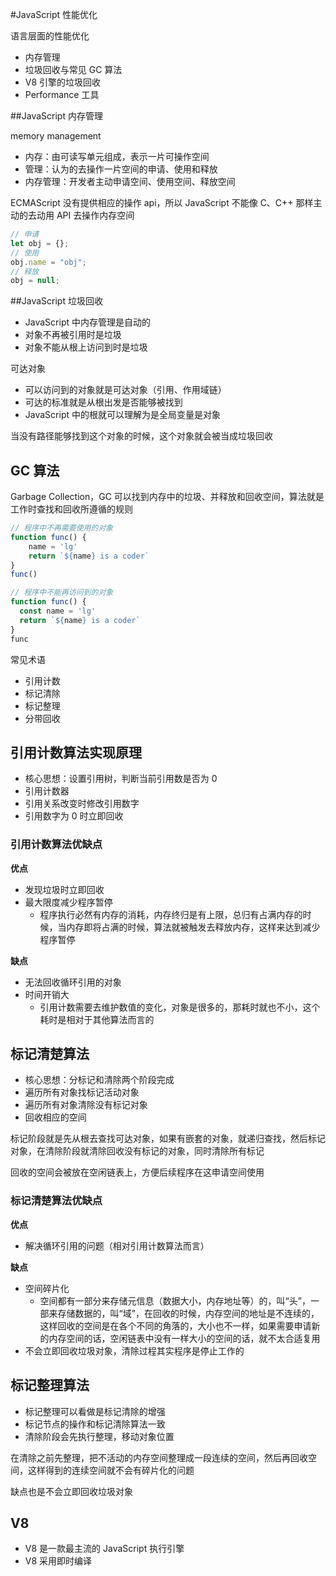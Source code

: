 #JavaScript 性能优化

语言层面的性能优化

- 内存管理
- 垃圾回收与常见 GC 算法
- V8 引擎的垃圾回收
- Performance 工具

##JavaScript 内存管理

memory management

- 内存：由可读写单元组成，表示一片可操作空间
- 管理：认为的去操作一片空间的申请、使用和释放
- 内存管理：开发者主动申请空间、使用空间、释放空间

ECMAScript 没有提供相应的操作 api，所以 JavaScript 不能像 C、C++ 那样主动的去动用 API 去操作内存空间

```js
// 申请
let obj = {};
// 使用
obj.name = "obj";
// 释放
obj = null;
```

##JavaScript 垃圾回收

- JavaScript 中内存管理是自动的
- 对象不再被引用时是垃圾
- 对象不能从根上访问到时是垃圾

可达对象

- 可以访问到的对象就是可达对象（引用、作用域链）
- 可达的标准就是从根出发是否能够被找到
- JavaScript 中的根就可以理解为是全局变量是对象

当没有路径能够找到这个对象的时候，这个对象就会被当成垃圾回收

## GC 算法

Garbage Collection，GC 可以找到内存中的垃圾、并释放和回收空间，算法就是工作时查找和回收所遵循的规则

```js
// 程序中不再需要使用的对象
function func() {
	name = 'lg'
	return `${name} is a coder`
}
func()

// 程序中不能再访问到的对象
function func() {
  const name = 'lg'
  return `${name} is a coder`
}
func
```

常见术语

- 引用计数
- 标记清除
- 标记整理
- 分带回收

## 引用计数算法实现原理

- 核心思想：设置引用树，判断当前引用数是否为 0
- 引用计数器
- 引用关系改变时修改引用数字
- 引用数字为 0 时立即回收

### 引用计数算法优缺点

**优点**

- 发现垃圾时立即回收
- 最大限度减少程序暂停
  - 程序执行必然有内存的消耗，内存终归是有上限，总归有占满内存的时候，当内存即将占满的时候，算法就被触发去释放内存，这样来达到减少程序暂停

**缺点**

- 无法回收循环引用的对象
- 时间开销大
  - 引用计数需要去维护数值的变化，对象是很多的，那耗时就也不小，这个耗时是相对于其他算法而言的

## 标记清楚算法

- 核心思想：分标记和清除两个阶段完成
- 遍历所有对象找标记活动对象
- 遍历所有对象清除没有标记对象
- 回收相应的空间

标记阶段就是先从根去查找可达对象，如果有嵌套的对象，就递归查找，然后标记对象，在清除阶段就清除回收没有标记的对象，同时清除所有标记

回收的空间会被放在空闲链表上，方便后续程序在这申请空间使用

### 标记清楚算法优缺点

**优点**

- 解决循环引用的问题（相对引用计数算法而言）

**缺点**

- 空间碎片化
  - 空间都有一部分来存储元信息（数据大小，内存地址等）的，叫“头”，一部来存储数据的，叫“域”，在回收的时候，内存空间的地址是不连续的，这样回收的空间是在各个不同的角落的，大小也不一样，如果需要申请新的内存空间的话，空闲链表中没有一样大小的空间的话，就不太合适复用
- 不会立即回收垃圾对象，清除过程其实程序是停止工作的

## 标记整理算法

- 标记整理可以看做是标记清除的增强
- 标记节点的操作和标记清除算法一致
- 清除阶段会先执行整理，移动对象位置

在清除之前先整理，把不活动的内存空间整理成一段连续的空间，然后再回收空间，这样得到的连续空间就不会有碎片化的问题

缺点也是不会立即回收垃圾对象

## V8

- V8 是一款最主流的 JavaScript 执行引擎
- V8 采用即时编译


